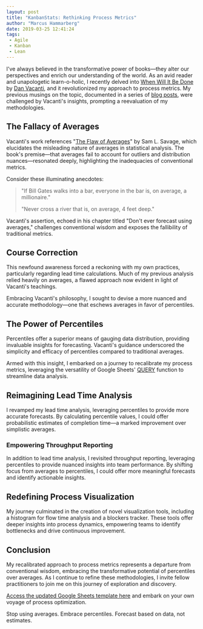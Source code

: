 ```yaml
---
layout: post
title: "KanbanStats: Rethinking Process Metrics"
author: "Marcus Hammarberg"
date: 2019-03-25 12:41:24
tags:
 - Agile
 - Kanban
 - Lean
---
```


I've always believed in the transformative power of books—they alter our perspectives and enrich our understanding of the world. As an avid reader and unapologetic learn-o-holic, I recently delved into [When Will It Be Done](https://leanpub.com/whenwillitbedone) by [Dan Vacanti](https://twitter.com/danvacanti), and it revolutionized my approach to process metrics. My previous musings on the topic, documented in a series of [blog posts](https://www.marcusoft.net/2019/01/kanbanstats-simplify-process-stats-get-started.html), were challenged by Vacanti's insights, prompting a reevaluation of my methodologies.

## The Fallacy of Averages

Vacanti's work references "[The Flaw of Averages](https://www.amazon.com/Flaw-Averages-Underestimate-Risk-Uncertainty-ebook/dp/B0096CT4VY)" by Sam L. Savage, which elucidates the misleading nature of averages in statistical analysis. The book's premise—that averages fail to account for outliers and distribution nuances—resonated deeply, highlighting the inadequacies of conventional metrics.

Consider these illuminating anecdotes:

> "If Bill Gates walks into a bar, everyone in the bar is, on average, a millionaire."
>
> "Never cross a river that is, on average, 4 feet deep."

Vacanti's assertion, echoed in his chapter titled "Don't ever forecast using averages," challenges conventional wisdom and exposes the fallibility of traditional metrics.

## Course Correction

This newfound awareness forced a reckoning with my own practices, particularly regarding lead time calculations. Much of my previous analysis relied heavily on averages, a flawed approach now evident in light of Vacanti's teachings.

Embracing Vacanti's philosophy, I sought to devise a more nuanced and accurate methodology—one that eschews averages in favor of percentiles.

## The Power of Percentiles

Percentiles offer a superior means of gauging data distribution, providing invaluable insights for forecasting. Vacanti's guidance underscored the simplicity and efficacy of percentiles compared to traditional averages.

Armed with this insight, I embarked on a journey to recalibrate my process metrics, leveraging the versatility of Google Sheets' [QUERY](https://support.google.com/docs/answer/3093343?hl=en&authuser=0) function to streamline data analysis.

## Reimagining Lead Time Analysis

I revamped my lead time analysis, leveraging percentiles to provide more accurate forecasts. By calculating percentile values, I could offer probabilistic estimates of completion time—a marked improvement over simplistic averages.

### Empowering Throughput Reporting

In addition to lead time analysis, I revisited throughput reporting, leveraging percentiles to provide nuanced insights into team performance. By shifting focus from averages to percentiles, I could offer more meaningful forecasts and identify actionable insights.

## Redefining Process Visualization

My journey culminated in the creation of novel visualization tools, including a histogram for flow time analysis and a blockers tracker. These tools offer deeper insights into process dynamics, empowering teams to identify bottlenecks and drive continuous improvement.

## Conclusion

My recalibrated approach to process metrics represents a departure from conventional wisdom, embracing the transformative potential of percentiles over averages. As I continue to refine these methodologies, I invite fellow practitioners to join me on this journey of exploration and discovery.

[Access the updated Google Sheets template here](https://docs.google.com/spreadsheets/d/1lmlelcMdvo1SvQ0JZXraGYQxnZ5TNZ5qxUj5CapJn40/edit#gid=1896547007) and embark on your own voyage of process optimization.

Stop using averages. Embrace percentiles. Forecast based on data, not estimates.
